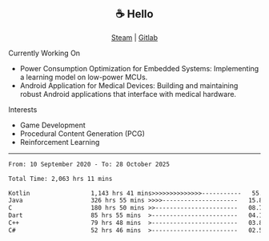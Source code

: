 <h2 align="center"> ☕ Hello </h2>

<p align="center">
  <a href="https://steamcommunity.com/id/Niforances/">Steam</a> |
  <a href="https://gitlab.com/niforances">Gitlab</a>
</p>

Currently Working On
- Power Consumption Optimization for Embedded Systems: Implementing a learning model on low-power MCUs.
- Android Application for Medical Devices: Building and maintaining robust Android applications that interface with medical hardware.

Interests
- Game Development
- Procedural Content Generation (PCG)
- Reinforcement Learning

------

<!--START_SECTION:waka-->

```txt
From: 10 September 2020 - To: 28 October 2025

Total Time: 2,063 hrs 11 mins

Kotlin                 1,143 hrs 41 mins>>>>>>>>>>>>>>-----------   55.43 %
Java                   326 hrs 55 mins >>>>---------------------   15.85 %
C                      180 hrs 50 mins >>-----------------------   08.77 %
Dart                   85 hrs 55 mins  >------------------------   04.16 %
C++                    79 hrs 48 mins  >------------------------   03.87 %
C#                     52 hrs 46 mins  >------------------------   02.56 %
```

<!--END_SECTION:waka-->
